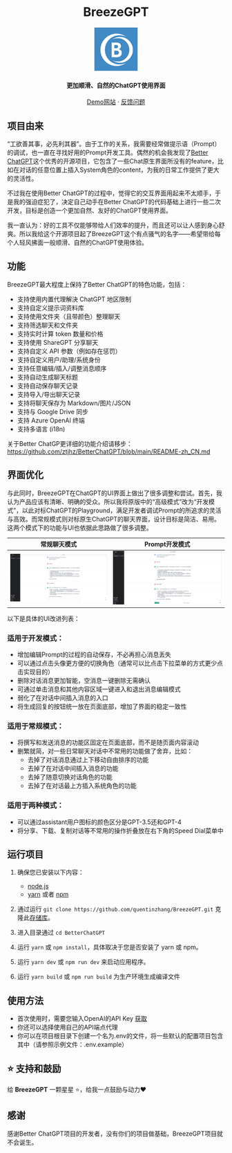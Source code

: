 <h1 align="center"><b>BreezeGPT</b></h1>

<p align="center">
    <a href="https://breezegpt.dev" target="_blank"><img src="public/apple-touch-icon.png" alt="Better ChatGPT" width="100" /></a>
</p>

<h4 align="center"><b>更加顺滑、自然的ChatGPT使用界面</b></h4>

<p align="center">
    <a href="https://breezegpt.dev">Demo网站</a>
    ·
    <a href="https://github.com/quentinzhang/BreezeGPT/issues">反馈问题</a>
</p>

## 项目由来

“工欲善其事，必先利其器”。由于工作的关系，我需要经常做提示语（Prompt）的调试，也一直在寻找好用的Prompt开发工具。偶然的机会我发现了[Better ChatGPT](https://github.com/ztjhz/BetterChatGPT/tree/main)这个优秀的开源项目，它包含了一些Chat原生界面所没有的feature，比如在对话的任意位置上插入System角色的content，为我的日常工作提供了更大的灵活性。

不过我在使用Better ChatGPT的过程中，觉得它的交互界面用起来不太顺手，于是我的强迫症犯了，决定自己动手在Better ChatGPT的代码基础上进行一些二次开发，目标是创造一个更加自然、友好的ChatGPT使用界面。

我一直认为：好的工具不仅能够带给人们效率的提升，而且还可以让人感到身心舒爽。所以我给这个开源项目起了BreezeGPT这个有点骚气的名字——希望带给每个人轻风拂面一般顺滑、自然的ChatGPT使用体验。

## 功能

BreezeGPT最大程度上保持了Better ChatGPT的特色功能，包括：

- 支持使用内置代理解決 ChatGPT 地区限制
- 支持自定义提示词资料库
- 支持使用文件夹（且带颜色）整理聊天
- 支持筛选聊天和文件夹
- 支持实时计算 token 数量和价格
- 支持使用 ShareGPT 分享聊天
- 支持自定义 API 参数（例如存在惩罚）
- 支持自定义用户/助理/系统身份
- 支持任意编辑/插入/调整消息顺序
- 支持自动生成聊天标题
- 支持自动保存聊天记录
- 支持导入/导出聊天记录
- 支持将聊天保存为 Markdown/图片/JSON
- 支持与 Google Drive 同步
- 支持 Azure OpenAI 终端
- 支持多语言 (i18n)

关于Better ChatGP更详细的功能介绍请移步：https://github.com/ztjhz/BetterChatGPT/blob/main/README-zh_CN.md

## 界面优化

与此同时，BreezeGPT在ChatGPT的UI界面上做出了很多调整和尝试。首先，我认为产品应该有清晰、明确的受众。所以我将原版中的“高级模式”改为“开发模式”，以此对标ChatGPT的Playground，满足开发者调试Prompt的所追求的灵活与高效。而常规模式则对标原生ChatGPT的聊天界面，设计目标是简洁、易用。这两个模式下的功能与UI也依据此思路做了很多调整。

| 常规聊天模式 | Prompt开发模式 |
|:---:|:---:|
| ![](public/normal-mode.png) | ![](public/dev-mode.png) |

以下是具体的UI改进列表：

### 适用于开发模式：
- 增加编辑Prompt的过程的自动保存，不必再担心消息丢失
- 可以通过点击头像更方便的切换角色（通常可以比点击下拉菜单的方式更少点击实现目的）
- 删除对话消息更加智能，空消息一键删除无需确认
- 可通过单击消息和其他内容区域一键进入和退出消息编辑模式
- 弱化了在对话中间插入消息的入口
- 将生成回复的按钮统一放在页面底部，增加了界面的稳定一致性

### 适用于常规模式：
- 将撰写和发送消息的功能区固定在页面底部，而不是随页面内容滚动
- 删繁就简，对一些日常聊天对话中不常用的功能做了舍弃，比如：
  - 去掉了对话消息通过上下移动自由排序的功能
  - 去掉了在对话中间插入消息的功能
  - 去掉了随意切换对话角色的功能
  - 去掉了在对话最上方插入系统角色的功能

### 适用于两种模式：
- 可以通过assistant用户图标的颜色区分是GPT-3.5还和GPT-4
- 将分享、下载、复制对话等不常用的操作折叠放在右下角的Speed Dial菜单中

## 运行项目

1. 确保您已安装以下内容：

   - [node.js](https://nodejs.org/en/)
   - [yarn](https://yarnpkg.com/) 或者 [npm](https://www.npmjs.com/)

2. 通过运行 `git clone https://github.com/quentinzhang/BreezeGPT.git` 克隆此[存储库](https://github.com/ztjhz/BetterChatGPT)。
3. 进入目录通过 `cd BetterChatGPT`
4. 运行 `yarn` 或 `npm install`，具体取决于您是否安装了 yarn 或 npm。
5. 运行 `yarn dev` 或 `npm run dev` 来启动应用程序。
6. 运行 `yarn build` 或 `npm run build` 为生产环境生成编译文件

## 使用方法

- 首次使用时，需要您输入OpenAI的API Key [获取](https://platform.openai.com/account/api-keys)
- 你还可以选择使用自己的API端点代理
- 你可以在项目根目录下创建一个名为.env的文件，将一些默认的配置项目包含其中（请参照示例文件：.env.example）

## ⭐️ 支持和鼓励

给 <b>BreezeGPT</b> 一颗星星 ⭐️，给我一点鼓励与动力❤️

## 感谢
感谢Better ChatGPT项目的开发者，没有你们的项目做基础，BreezeGPT项目就不会诞生。